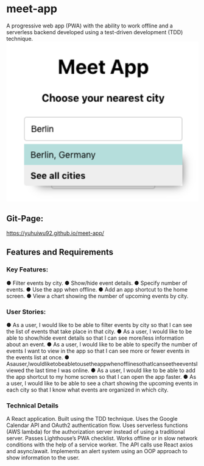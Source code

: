 # meet-app

A progressive web app (PWA) with the ability to work offline and a serverless backend developed using a test-driven development (TDD) technique.
![This is an image](/src/img/meet_app.png)

## Git-Page:

https://yuhuiwu92.github.io/meet-app/

## Features and Requirements

### Key Features:

● Filter events by city.
● Show/hide event details.
● Specify number of events.
● Use the app when offline.
● Add an app shortcut to the home screen.
● View a chart showing the number of upcoming events by city.

### User Stories:

● As a user, I would like to be able to filter events by city so that I can see the list of events that take place in that city.
● As a user, I would like to be able to show/hide event details so that I can see more/less information about an event.
● As a user, I would like to be able to specify the number of events I want to view in the app so that I can see more or fewer events in the events list at once.
● Asauser,IwouldliketobeabletousetheappwhenofflinesothatIcanseetheeventsI viewed the last time I was online.
● As a user, I would like to be able to add the app shortcut to my home screen so that I can open the app faster.
● As a user, I would like to be able to see a chart showing the upcoming events in each city so that I know what events are organized in which city.

### Technical Details

A React application. Built using the TDD technique. Uses the Google Calendar API and OAuth2 authentication flow. Uses serverless functions (AWS lambda) for the authorization server instead of using a traditional server. Passes Lighthouse’s PWA checklist. Works offline or in slow network conditions with the help of a service worker. The API calls use React axios and async/await. Implements an alert system using an OOP approach to show information to the user.
